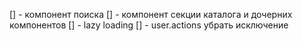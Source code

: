 [] - компонент поиска
[] - компонент секции каталога и дочерних компонентов
[] - lazy loading
[] - user.actions убрать исключение
